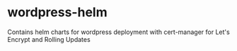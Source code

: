 # wordpress-helm
Contains helm charts for wordpress deployment with cert-manager for Let's Encrypt and Rolling Updates
